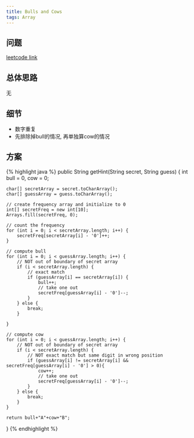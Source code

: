 ```yaml
---
title: Bulls and Cows
tags: Array
---
```


## 问题
[leetcode link](https://leetcode.com/problems/bulls-and-cows/)

## 总体思路
无

## 细节
- 数字重复
- 先排除掉bull的情况, 再单独算cow的情况

## 方案

{% highlight java %}
public String getHint(String secret, String guess) {
    int bull = 0, cow = 0;

    char[] secretArray = secret.toCharArray();
    char[] guessArray = guess.toCharArray();

    // create frequency array and initialize to 0
    int[] secretFreq = new int[10];
    Arrays.fill(secretFreq, 0);

    // count the frequency
    for (int i = 0; i < secretArray.length; i++) {
        secretFreq[secretArray[i] - '0']++;
    }

    // compute bull
    for (int i = 0; i < guessArray.length; i++) {
        // NOT out of boundary of secret array
        if (i < secretArray.length) {
            // exact match
            if (guessArray[i] == secretArray[i]) {
                bull++;
                // take one out
                secretFreq[guessArray[i] - '0']--;
            }
        } else {
            break;
        }

    }

    // compute cow
    for (int i = 0; i < guessArray.length; i++) {
        // NOT out of boundary of secret array
        if (i < secretArray.length) {
            // NOT exact match but same digit in wrong position
            if (guessArray[i] != secretArray[i] && secretFreq[guessArray[i] - '0'] > 0){
                cow++;
                // take one out
                secretFreq[guessArray[i] - '0']--;
            }
        } else {
            break;
        }
    }

    return bull+"A"+cow+"B";
}
{% endhighlight %}
